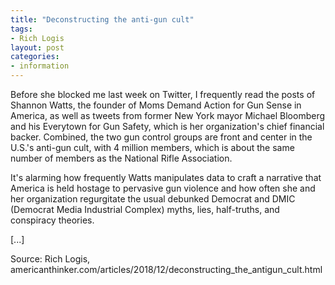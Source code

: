 ```yaml
---
title: "Deconstructing the anti-gun cult"
tags:
- Rich Logis
layout: post
categories:
- information
---
```


Before she blocked me last week on Twitter, I frequently read the posts of Shannon Watts, the founder of Moms Demand Action for Gun Sense in America, as well as tweets from former New York mayor Michael Bloomberg and his Everytown for Gun Safety, which is her organization's chief financial backer. Combined, the two gun control groups are front and center in the U.S.'s anti-gun cult, with 4 million members, which is about the same number of members as the National Rifle Association.

It's alarming how frequently Watts manipulates data to craft a narrative that America is held hostage to pervasive gun violence and how often she and her organization regurgitate the usual debunked Democrat and DMIC (Democrat Media Industrial Complex) myths, lies, half-truths, and conspiracy theories.

\[...\]

Source: Rich Logis, americanthinker.com/articles/2018/12/deconstructing_the_antigun_cult.html
